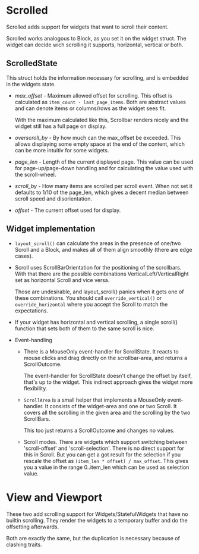 # Scrolled

Scrolled adds support for widgets that want to scroll their content.

Scrolled works analogous to Block, as you set it on the widget struct.
The widget can decide wich scrolling it supports, horizontal, vertical
or both.

## ScrolledState

This struct holds the information necessary for scrolling, and is
embedded in the widgets state.

* *max_offset* - Maximum allowed offset for scrolling. This offset is
  calculated as `item_count - last_page_items`. Both are abstract
  values and can denote items or columns/rows as the widget sees fit.

  With the maximum calculated like this, Scrollbar renders nicely
  and the widget still has a full page on display.

* *overscroll_by* - By how much can the max_offset be exceeded.
  This allows displaying some empty space at the end of the content,
  which can be more intuitiv for some widgets.

* *page_len* - Length of the current displayed page. This value
  can be used for page-up/page-down handling and for calculating
  the value used with the scroll-wheel.
* *scroll_by* - How many items are scrolled per scroll event.
  When not set it defaults to 1/10 of the page_len, which gives a
  decent median between scroll speed and disorientation.
* *offset* - The current offset used for display.

## Widget implementation

* `layout_scroll()` can calculate the areas in the presence of one/two Scroll
  and a Block, and makes all of them align smoothly (there are edge cases).

* Scroll uses ScrollBarOrientation for the positioning of the scrollbars.
  With that there are the possible combinations VerticalLeft/VerticalRight
  set as horizontal Scroll and vice versa.

  Those are undesirable, and layout_scroll() panics when it gets one of
  these combinations. You should call `override_vertical()` or `override_horizontal`
  where you accept the Scroll to match the expectations.

* If your widget has horizontal and vertical scrolling, a single scroll() function
  that sets both of them to the same scroll is nice.

* Event-handling
    * There is a MouseOnly event-handler for ScrollState. It reacts to mouse
      clicks and drag directly on the scrollbar-area, and returns a
      ScrollOutcome.

      The event-handler for ScrollState doesn't change the offset by itself,
      that's up to the widget. This indirect approach gives the widget more
      flexibility.

    * `ScrollArea` is a small helper that implements a MouseOnly event-handler.
      It consists of the widget-area and one or two Scroll. It covers all
      the scrolling in the given area and the scrolling by the two ScrollBars.

      This too just returns a ScrollOutcome and changes no values.

    * Scroll modes. There are widgets which support switching between
      'scroll-offset' and 'scroll-selection'. There is no direct support
      for this in Scroll. But you can get a got result for the selection
      if you rescale the offset as `(item_len * offset) / max_offset`.
      This gives you a value in the range 0..item_len which can be used
      as selection value.

# View and Viewport

These two add scrolling support for Widgets/StatefulWidgets that have no
builtin scrolling. They render the widgets to a temporary buffer and do the
offsetting afterwards.

Both are exactly the same, but the duplication is necessary because of clashing
traits.  



